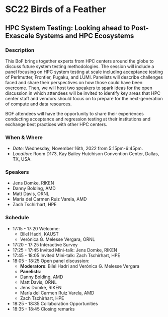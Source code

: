 # SC22 Birds of a Feather
## HPC System Testing:  Looking ahead to Post-Exascale Systems and HPC Ecosystems
### Description

This BoF brings together experts from HPC centers around the globe to discuss 
future system testing methodologies. The session will include a panel focusing
on HPC system testing at scale including acceptance testing of Perlmutter, Frontier, 
Fugaku, and LUMI. Panelists will describe challenges faced and share their 
perspectives on how those could have been overcome. Then, we will host two speakers
to spark ideas for the open discussion in which attendees will be invited to 
identify key areas that HPC center staff and vendors should focus on to prepare
for the next-generation of compute and data resources.

BOF attendees will have the opportunity to share their experiences conducting
acceptance and regression testing at their institutions and exchange best
practices with other HPC centers.

### When & Where

- *Date:* Wednesday, November 16th, 2022 from	5:15pm-6:45pm.
- *Location:* Room D173, Kay Bailey Hutchison Convention Center, Dallas, TX, USA.

### Speakers

- Jens Domke, RIKEN
- Danny Bolding, AMD
- Matt Davis, ORNL
- Maria del Carmen Ruiz Varela, AMD
- Zach Tschirhart, HPE

### Schedule

- 17:15 - 17:20 Welcome: 
  - Bilel Hadri, KAUST 
  - Verónica G. Melesse Vergara, ORNL
- 17:20 - 17:25 Interactive Survey
- 17:25 - 17:45 Invited Mini-talk: Jens Domke, RIKEN
- 17:45 - 18:05 Invited Mini-talk: Zach Tschirhart, HPE
- 18:05 - 18:25 Open panel discussion:
  - **Moderators**: Bilel Hadri and Verónica G. Melesse Vergara
  - **Panelists**:
  - Danny Bolding, AMD
  - Matt Davis, ORNL
  - Jens Domke, RIKEN
  - María del Carmen Ruiz Varela, AMD
  - Zach Tschirhart, HPE
- 18:25 - 18:35 Collaboration Opportunities
- 18:35 - 18:45 Closing remarks
      
               
